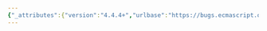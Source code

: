 ```yaml
---
{"_attributes":{"version":"4.4.4+","urlbase":"https://bugs.ecmascript.org/","maintainer":"dherman@mozilla.com"},"bug":{"bug_id":757,"creation_ts":"2012-10-07 14:45:00 -0700","short_desc":"13.6.2: \"the argument list passed into [[Construct]] as args\"","delta_ts":"2012-10-26 15:34:20 -0700","product":"Draft for 6th Edition","component":"editorial issue","version":"Rev 10: September 27, 2012 Draft","rep_platform":"All","op_sys":"All","bug_status":"RESOLVED","resolution":"FIXED","priority":"Normal","bug_severity":"normal","everconfirmed":true,"reporter":{"uid":"jmdyck","name":"Michael Dyck"},"assigned_to":{"uid":"allen","name":"Allen Wirfs-Brock"},"long_desc":[{"commentid":1889,"comment_count":0,"who":{"uid":"jmdyck","name":"Michael Dyck"},"bug_when":"2012-10-07 14:45:25 -0700","thetext":"In 13.6.2 [[Construct]],\nstep 5 says:\n    Let /result/ be the result of calling the [[Call]] internal property of\n    /F/, providing /obj/ as the *this* value and providing the argument list\n    passed into [[Construct]] as /args/.\n\n1. [[Call]] doesn't have a parameter named /args/, it has a parameter named\n   /argumentsList/. (See bug 563.)\n\n2. There's now a name for\n       \"the argument list passed into [[Construct]]\"\n   As with [[Call]], it's /argumentsList/.\n\nCombining these two, change:\n    providing the argument list passed into [[Construct]] as /args/\nto:\n    providing /obj/ as the this value and providing /argumentsList/\n    as /argumentsList/.\n\nIf you don't like the repetition of /argumentsList/ at the end, you could change the parameter name for [[Call]] or [[Construct]], or you could just avoid mentioning [[Call]]'s parameter names:\n    providing /obj/ and /argumentsList/"},{"commentid":1891,"comment_count":1,"who":{"uid":"jmdyck","name":"Michael Dyck"},"bug_when":"2012-10-07 14:48:47 -0700","thetext":"Whoops, I should have said...\n\nCombining these two, change:\n    providing the argument list passed into [[Construct]] as /args/.\nto:\n    providing /argumentsList/ as /argumentsList/."},{"commentid":2000,"comment_count":2,"who":{"uid":"allen","name":"Allen Wirfs-Brock"},"bug_when":"2012-10-24 11:46:12 -0700","thetext":"corrected in rev 11 editor's draft"},{"commentid":2146,"comment_count":3,"who":{"uid":"allen","name":"Allen Wirfs-Brock"},"bug_when":"2012-10-26 15:34:20 -0700","thetext":"in October 26, 2012 release draft"}]}}
---
```

